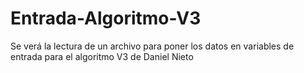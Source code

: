 # Entrada-Algoritmo-V3
Se verá la lectura de un archivo para poner los datos en variables de entrada para el algoritmo V3 de Daniel Nieto
